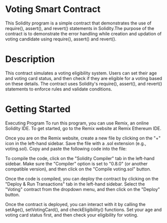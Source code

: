 # Voting Smart Contract
This Solidity program is a simple contract that demonstrates the use of require(), assert(), and revert() statements in Solidity.The purpose of the contract is to demonstrate the error handling while creation and updation of voting candidate using require(), assert() and revert().

# Description
This contract simulates a voting eligibility system. Users can set their age and voting card status, and then check if they are eligible for a voting based on these details. The contract uses Solidity's require(), assert(), and revert() statements to enforce rules and validate conditions.

# Getting Started
Executing Program
To run this program, you can use Remix, an online Solidity IDE. To get started, go to the Remix website at Remix Ethereum IDE.

Once you are on the Remix website, create a new file by clicking on the "+" icon in the left-hand sidebar. Save the file with a .sol extension (e.g., voting.sol). Copy and paste the following code into the file:

To compile the code, click on the "Solidity Compiler" tab in the left-hand sidebar. Make sure the "Compiler" option is set to "0.8.0" (or another compatible version), and then click on the "Compile voting.sol" button.

Once the code is compiled, you can deploy the contract by clicking on the "Deploy & Run Transactions" tab in the left-hand sidebar. Select the "Voting" contract from the dropdown menu, and then click on the "Deploy" button.

Once the contract is deployed, you can interact with it by calling the setAge(), setVotingCard(), and checkEligibility() functions. Set your age and voting card status first, and then check your eligibility for voting.
